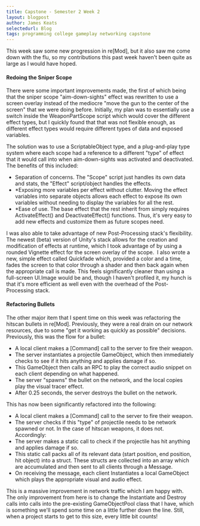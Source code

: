 ```yaml
---
title: Capstone - Semester 2 Week 2
layout: blogpost
author: James Keats
selectedurl: Blog
tags: programming college gameplay networking capstone
---
```

This week saw some new progression in re[Mod], but it also saw me come down with the flu, so my contributions this past week haven't been quite as large as I would have hoped. 

#### Redoing the Sniper Scope 

There were some important improvements made, the first of which being that the sniper scope "aim-down-sights" effect was rewritten to use a screen overlay instead of the mediocre "move the gun to the center of the screen" that we were doing before. Initially, my plan was to essentially use a switch inside the WeaponPartScope script which would cover the different effect types, but I quickly found that that was not flexible enough, as different effect types would require different types of data and exposed variables. 

<!--more-->

The solution was to use a ScriptableObject type, and a plug-and-play type system where each scope had a reference to a different "type" of effect that it would call into when aim-down-sights was activated and deactivated. The benefits of this included: 

* Separation of concerns. The "Scope" script just handles its own data and stats, the "Effect" script/object handles the effects. 
* *Exposing more variables per effect without clutter. Moving the effect variables into separate objects allows each effect to expose its own variables without needing to display the variables for all the rest. 
* *Ease of use. The base effect that the rest inherit from simply requires ActivateEffect() and DeactivateEffect() functions. Thus, it's very easy to add new effects and customize them as future scopes need. 

I was also able to take advantage of new Post-Processing stack's flexibility. The newest (beta) version of Unity's stack allows for the creation and modification of effects at runtime, which I took advantage of by using a rounded Vignette effect for the screen overlay of the scope.&nbsp; I also wrote a new, simple effect called Quickfade which, provided a color and a time, fades the screen to that color through a shader and then back again when the appropriate call is made. This feels significantly cleaner than using a full-screen UI.Image would be and, though I haven't profiled it, my hunch is that it's more efficient as well even with the overhead of the Post-Processing stack. 

#### Refactoring Bullets 

The other major item that I spent time on this week was refactoring the hitscan bullets in re[Mod]. Previously, they were a real drain on our network resources, due to some "get it working as quickly as possible" decisions. Previously, this was the flow for a bullet: 

* A local client makes a [Command] call to the server to fire their weapon. 
* The server instantiates a projectile GameObject, which then immediately checks to see if it hits anything and applies damage if so. 
* This GameObject then calls an RPC to play the correct audio snippet on each client depending on what happened. 
* The server "spawns" the bullet on the network, and the local copies play the visual tracer effect. 
* After 0.25 seconds, the server destroys the bullet on the network. 

This has now been significantly refactored into the following: 

* A local client makes a [Command] call to the server to fire their weapon. 
* The server checks if this "type" of projectile needs to be network spawned or not. In the case of hitscan weapons, it does not. Accordingly: 
* The server makes a static call to check if the projectile has hit anything and applies damage if so. 
* This static call packs all of its relevant data (start position, end position, hit object) into a struct. These structs are collected into an array which are accumulated and then sent to all clients through a Message. 
* On receiving the message, each client Instantiates a local GameObject which plays the appropriate visual and audio effect. 

This is a massive improvement in network traffic which I am happy with. The only improvement from here is to change the Instantiate and Destroy calls into calls into the pre-existing GameObjectPool class that I have, which is something we'll spend some time on a little further down the line. Still, when a project starts to get to this size, every little bit counts! 
